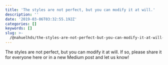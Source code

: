 ```yaml
---
title: 'The styles are not perfect, but you can modify it at will.'
description: ''
date: '2019-03-06T03:32:55.192Z'
categories: []
keywords: []
slug: >-
  /@nahuelhds/the-styles-are-not-perfect-but-you-can-modify-it-at-will-d8168052e9e7
---
```


The styles are not perfect, but you can modify it at will. If so, please share it for everyone here or in a new Medium post and let us know!